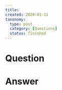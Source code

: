 ```yaml
---
title:
created: 2020-01-11
taxonomy:
  type: post
  category: [Questions]
  status: finished
---
```


# Question


# Answer
